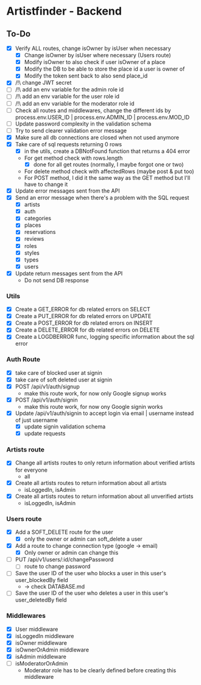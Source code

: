 # Artistfinder - Backend

## To-Do

- [x] Verify ALL routes, change isOwner by isUser when necessary
  - [x] Change isOwner by isUser where necessary (Users route) 
  - [x] Modify isOwner to also check if user isOwner of a place
  - [x] Modify the DB to be able to store the place id a user is owner of
  - [x] Modify the token sent back to also send place_id
- [x] /!\ change JWT secret
- [ ] /!\ add an env variable for the admin role id
- [ ] /!\ add an env variable for the user role id
- [ ] /!\ add an env variable for the moderator role id
- [ ] Check all routes and middlewares, change the different ids by process.env.USER_ID | process.env.ADMIN_ID | process.env.MOD_ID
- [ ] Update password complexity in the validation schema
- [ ] Try to send clearer validation error message
- [x] Make sure all db connections are closed when not used anymore
- [x] Take care of sql requests returning 0 rows
  - [x] in the utils, create a DBNotFound function that returns a 404 error
  - For get method check with rows.length
    - [x] done for all get routes (normally, I maybe forgot one or two)
  - For delete method check with affectedRows (maybe post & put too)
  - For POST method, I did it the same way as the GET method but I'll have to change it 
- [x] Update error messages sent from the API
- [x] Send an error message when there's a problem with the SQL request
  - [x] artists
  - [x] auth
  - [x] categories
  - [x] places
  - [x] reservations
  - [x] reviews
  - [x] roles
  - [x] styles
  - [x] types
  - [x] users
- [x] Update return messages sent from the API
  - Do not send DB response

### Utils

- [x] Create a GET_ERROR for db related errors on SELECT
- [x] Create a PUT_ERROR for db related errors on UPDATE
- [x] Create a POST_ERROR for db related errors on INSERT
- [x] Create a DELETE_ERROR for db related errors on DELETE
- [x] Create a LOGDBERROR func, logging specific information about the sql error

### Auth Route

- [x] take care of blocked user at signin
- [x] take care of soft deleted user at signin
- [x] POST /api/v1/auth/signup
  - make this route work, for now only Google signup works
- [x] POST /api/v1/auth/signin
  - make this route work, for now ony Google signin works
- [x] Update /api/v1/auth/signin to accept login via email | username instead of just username
  - [x] update signin validation schema
  - [x] update requests

### Artists route

- [x] Change all artists routes to only return information about verified artists for everyone
  - all
- [x] Create all artists routes to return information about all artists
  - isLoggedIn, isAdmin
- [x] Create all artists routes to return information about all unverified artists
  - isLoggedIn, isAdmin

### Users route

- [x] Add a SOFT_DELETE route for the user
  - [x] only the owner or admin can soft_delete a user
- [x] Add a route to change connection type (google -> email)
  - [x] Only owner or admin can change this
- [ ] PUT /api/v1/users/:id/changePassword
  - [ ] route to change password
- [ ] Save the user ID of the user who blocks a user in this user's user_blockedBy field
  - -> check DATABASE.md
- [ ] Save the user ID of the user who deletes a user in this user's user_deletedBy field

### Middlewares

- [x] User middleware
- [x] isLoggedIn middleware
- [x] isOwner middleware
- [x] isOwnerOrAdmin middleware
- [x] isAdmin middleware
- [ ] isModeratorOrAdmin
  - Moderator role has to be clearly defined before creating this middleware